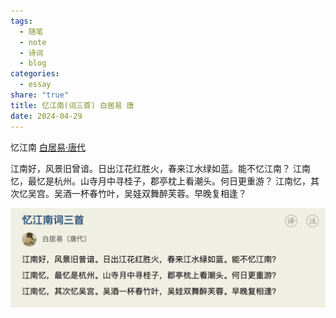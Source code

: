 ```yaml
---
tags:
  - 随笔
  - note
  - 诗词
  - blog
categories:
  - essay
share: "true"
title: 忆江南(词三首) 白居易 唐
date: 2024-04-29
---
```


忆江南
[白居易·唐代](2%20Aera/人物/古代/白居易·唐代.md)

江南好，风景旧曾谙。日出江花红胜火，春来江水绿如蓝。能不忆江南？
江南忆，最忆是杭州。山寺月中寻桂子，郡亭枕上看潮头。何日更重游？
江南忆，其次忆吴宫。吴酒一杯春竹叶，吴娃双舞醉芙蓉。早晚复相逢？

![](assets/images/Pasted%20image%2020240429121154.png)
